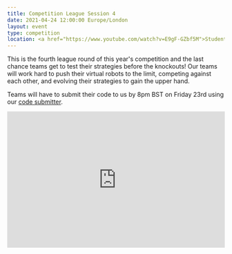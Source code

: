 ```yaml
---
title: Competition League Session 4
date: 2021-04-24 12:00:00 Europe/London
layout: event
type: competition
location: <a href="https://www.youtube.com/watch?v=E9gF-GZbf5M">Student Robotics' YouTube Channel</a>
---
```


This is the fourth league round of this year's competition and the last chance teams get to test their strategies before the knockouts! Our teams will work hard to push their virtual robots to the limit, competing against each other, and evolving their strategies to gain the upper hand.

Teams will have to submit their code to us by 8pm BST on Friday 23rd using our [code submitter](https://studentrobotics.org/code-submitter/).

<iframe
  title="Livestream of the fourth League Session"
  width="100%"
  height="315"
  src="https://www.youtube.com/embed/E9gF-GZbf5M"
  frameborder="0"
  allow="accelerometer; autoplay; encrypted-media; gyroscope; picture-in-picture"
  allowfullscreen
></iframe>
